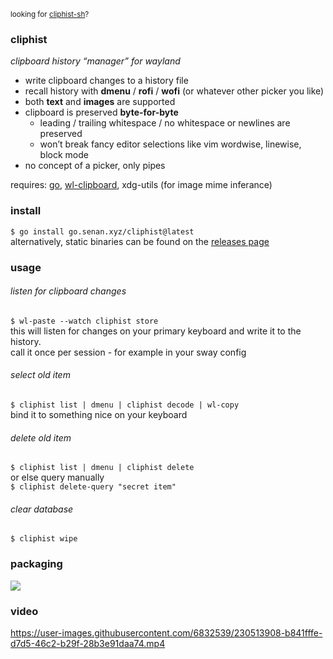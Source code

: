 <sup>looking for
<a href="https://github.com/sentriz/cliphist-sh">cliphist-sh</a>?</sup>

### cliphist

_clipboard history “manager” for wayland_

- write clipboard changes to a history file
- recall history with **dmenu** / **rofi** / **wofi** (or whatever other picker you like)
- both **text** and **images** are supported
- clipboard is preserved **byte-for-byte**
  - leading / trailing whitespace / no whitespace or newlines are
    preserved
  - won’t break fancy editor selections like vim wordwise, linewise,
    block mode
- no concept of a picker, only pipes

requires: [go](https://golang.org/),
[wl-clipboard](https://github.com/bugaevc/wl-clipboard), xdg-utils (for
image mime inferance)

### install

`$ go install go.senan.xyz/cliphist@latest`  
alternatively, static binaries can be found on the [releases
page](https://github.com/sentriz/cliphist/releases)

### usage

###### listen for clipboard changes

`$ wl-paste --watch cliphist store`  
this will listen for changes on your primary keyboard and write it to
the history.  
call it once per session - for example in your sway config

###### select old item

`$ cliphist list | dmenu | cliphist decode | wl-copy`  
bind it to something nice on your keyboard

###### delete old item

`$ cliphist list | dmenu | cliphist delete`  
or else query manually  
`$ cliphist delete-query "secret item"`

###### clear database

`$ cliphist wipe`

### packaging

[![](https://repology.org/badge/vertical-allrepos/cliphist.svg)](https://repology.org/project/cliphist/versions)


### video

https://user-images.githubusercontent.com/6832539/230513908-b841fffe-d7d5-46c2-b29f-28b3e91daa74.mp4
